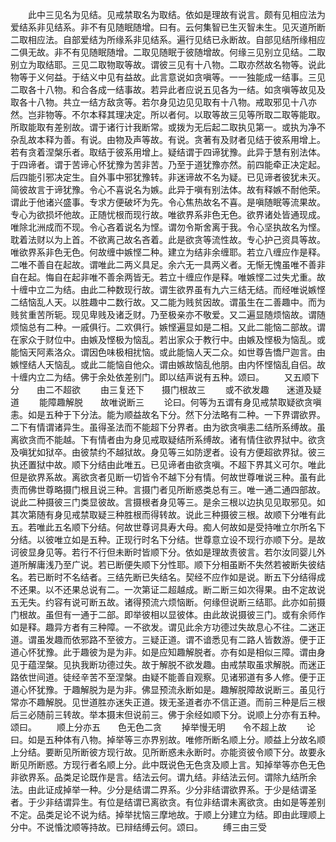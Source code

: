 <!-- { "loadSidebar": true } -->
　　此中三见名为见结。见戒禁取名为取结。依如是理故有说言。颇有见相应法为爱结系非见结系。非不有见随眠随增。曰有。云何集智已生灭智未生。见灭道所断二取相应法。自部爱结为所缘系非见结系。遍行见结已永断故。自部见结所缘相应二俱无故。非不有见随眠随增。二取见随眠于彼随增故。何缘三见别立见结。二取别立为取结耶。三见二取物取等故。谓彼三见有十八物。二取亦然故名物等。说此物等于义何益。于结义中见有益故。此言意说如贪嗔等。一一独能成一结事。三见二取各十八物。和合各成一结事故。若异此者应说五见各为一结。如贪嗔等故见及取各十八物。共立一结方敌贪等。若尔身见边见见取有十八物。戒取邪见十八亦然。岂非物等。不尔本释其理决定。所以者何。以取等故三见等所取二取等能取。所取能取有差别故。谓于诸行计我断常。或拨为无后起二取执见第一。或执为净不杂乱故本释为善。有说。由物及声等故。有说。贪著有及财者见结于彼系用增上。若有贪着涅槃乐者。取结于彼系用增上。疑结谓于四谛犹豫。此异于慧有别法体。于四谛者。谓于苦谛心怀犹豫为苦非苦。乃至于道犹豫亦然。前四能牵正决定起。后四能引邪决定生。自外事中邪犹豫转。非迷谛故不名为疑。已见谛者彼犹未灭。简彼故言于谛犹豫。令心不喜说名为嫉。此异于嗔有别法体。故有释嫉不耐他荣。谓此于他诸兴盛事。专求方便破坏为先。令心焦热故名不喜。是嗔随眠等流果故。专心为欲损坏他故。正随忧根而现行故。唯欲界系非色无色。欲界诸处皆通现成。唯除北洲成而不现。令心吝着说名为悭。谓勿令斯舍离于我。令心坚执故名为悭。耽着法财以为上首。不欲离己故名吝着。此是欲贪等流性故。专心护己资具等故。唯欲界系非色无色。何故缠中嫉悭二种。建立为结非余缠耶。若立八缠应作是释。二唯不善自在起故。谓唯此二两义具足。余六无一具两义者。无惭无愧虽唯不善非自在起。悔自在起非唯不善余两皆无。若立十缠应作是释。唯嫉悭二过失尤重。故十缠中立二为结。由此二种数现行故。谓生欲界虽有九六三结无结。而经唯说嫉悭二结恼乱人天。以胜趣中二数行故。又二能为贱贫因故。谓虽生在二善趣中。而为贱贫重苦所轭。现见卑贱及诸乏财。乃至极亲亦不敬爱。又二遍显随烦恼故。谓随烦恼总有二种。一戚俱行。二欢俱行。嫉悭遍显如是二相。又此二能恼二部故。谓在家众于财位中。由嫉及悭极为恼乱。若出家众于教行中。由嫉及悭极为恼乱。或能恼天阿素洛众。谓因色味极相扰恼。或此能恼人天二众。如世尊告憍尸迦言。由嫉悭结人天恼乱。或此二能恼自他众。谓由嫉故恼乱他朋。由内怀悭恼乱自侣。故十缠内立二为结。佛于余处依差别门。即以结声说有五种。颂曰。
　　又五顺下分　　由二不超欲
　　由三复还下　　摄门根故三
　　或不欲发趣　　迷道及疑道
　　能障趣解脱　　故唯说断三
　　论曰。何等为五谓有身见戒禁取疑欲贪嗔恚。如是五种于下分法。能为顺益故名下分。然下分法略有二种。一下界谓欲界。二下有情谓诸异生。虽得圣法而不能超下分界者。由为欲贪嗔恚二结所系缚故。虽离欲贪而不能越。下有情者由为身见戒取疑结所系缚故。诸有情住欲界狱中。欲贪及嗔犹如狱卒。由彼禁约不越狱故。身见等三如防逻者。设有方便超欲界狱。彼三执还置狱中故。顺下分结由此唯五。已见谛者由欲贪嗔。不超下界其义可尔。唯此但是欲界系故。离欲贪者见断一切皆令不越下分有情。何故世尊唯说三种。虽有此责而佛世尊略摄门根且说三种。言摄门者见所断惑类总有三。唯一通二通四部故。说此二种摄彼三门类显彼故。言摄根者身见等三。是余三根以边执见见取邪见。如其次第随有身见戒禁取疑三种胜根而得转故。说此三种摄彼三根。故顺下分唯有此五。若唯此五名顺下分结。何故世尊诃具寿大母。痴人何故如是受持唯立尔所名下分结。以彼唯立如是五种。正现行时名下分结。世尊意立设不现行亦顺下分。是故诃彼显身见等。若行不行但未断时皆顺下分。依如是理故责彼言。若尔汝同婴儿外道所解庸浅乃至广说。若已断便失顺下分性耶。顺下分相虽断不失然若被断失彼结名。若已断时不名结者。三结先断已失结名。契经不应作如是说。断五下分结得成不还果。以不还果总说有二。一次第证二超越成。断二断三如次得果。由不定故说五无失。约容有说可断五故。诸得预流六烦恼断。何缘但说断三结耶。此亦如前摄门根故。虽但有一通于二部。即举彼相以显彼体。由此故说摄彼三门。或有余师作如是释。趣异方者有三种障。一不欲发。谓见此余方功德过失故息心不往。二迷正道。谓虽发趣而依邪路不至彼方。三疑正道。谓不谙悉见有二路人皆数游。便于正道心怀犹豫。此于趣彼为是为非。如是应知趣解脱者。亦有如是相似三障。谓由身见于蕴涅槃。见执我断功德过失。故于解脱不欲发趣。由戒禁取虽求解脱。而迷正路依世间道。徒经辛苦不至涅槃。由疑不能善自观察。见诸邪道有多人修。便于正道心怀犹豫。于趣解脱为是为非。佛显预流永断如是。趣解脱障故说断三。虽见行常亦不趣解脱。见世道胜亦迷失正道。拨无圣道者亦不信正道。而前三种是后三根后三必随前三转故。举本摄末但说前三。佛于余经如顺下分。说顺上分亦有五种。颂曰。
　　顺上分亦五　　色无色二贪
　　掉举慢无明　　令不超上故
　　论曰。如是五种体有八物。掉举等三亦界别故。唯修所断名顺上分。顺益上分故名顺上分结。要断见所断彼方现行故。见所断惑未永断时。亦能资彼令顺下分。故要永断见所断惑。方现行者名顺上分。此中既说色无色贪及顺上言。知掉举等亦色无色非欲界系。品类足论既作是言。结法云何。谓九结。非结法云何。谓除九结所余法。由此证成掉举一种。少分是结谓二界系。少分非结谓欲界系。于少是结谓圣者。于少非结谓异生。有位是结谓已离欲贪。有位非结谓未离欲贪。由如是等差别不定。品类足论不说为结。掉举扰恼三摩地故。于顺上分建立为结。即由此理顺上分中。不说惛沈顺等持故。已辩结缚云何。颂曰。
　　缚三由三受
